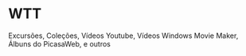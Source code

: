 # WTT
Excursões, Coleções, Vídeos Youtube, Vídeos Windows Movie Maker, Álbuns do PicasaWeb, e outros
